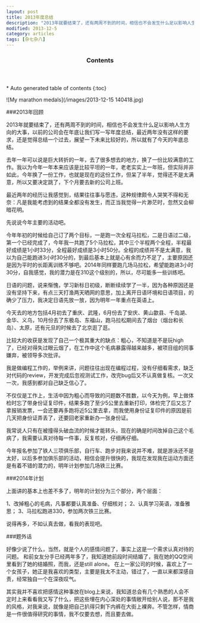 ```yaml
---
layout: post
title: 2013年度总结
description: "2013年就要结束了，还有两周不到的时间，相信也不会发生什么足以影响人生方向的大事，以前的公司会在年底让我们写一写年度总结，最近两年没有这样的要求，还是觉得总结一个过去，展望一下未来比较好的，所以就有了今天的年底总结。"
modified: 2013-12-5
category: articles
tags: [杂七杂八]
---
```


<section id="table-of-contents" class="toc">
  <header>
    <h3>Contents</h3>
  </header>
<div id="drawer" markdown="1">
*  Auto generated table of contents
{:toc}
</div>
</section><!-- /#table-of-contents -->

![My marathon medals](/images/2013-12-15 140418.jpg)

###2013年回顾

2013年就要结束了，还有两周不到的时间，相信也不会发生什么足以影响人生方向的大事，以前的公司会在年底让我们写一写年度总结，最近两年没有这样的要求，还是觉得总结一个过去，展望一下未来比较好的，所以就有了今天的年底总结。

去年一年可以说是巨大转折的一年，去了很多想去的地方，换了一份比较满意的工作。我以为今年一年本来应该是比较平坦的一年，老老实实上一年班，但实际并非如此，今年换了一份工作，也就是现在的这份工作，但呆了半年，觉得还不是太满意，所以又要决定跳了，下个月要去新的公司上班。

最近两年的经历让我感觉到，结果往往事与愿违，这种规律颇令人哭笑不得和无奈：凡是我能考虑到的结果全都没有发生，而正当我觉得一片渺茫时，忽然又会柳暗花明。

先说说今年主要的活动吧。

今年年初的时候给自己订了两个目标，一是跑一次全程马拉松，二是日语过二级，第一个已经完成了，今年我一共跑了5个马拉松，其中三个半程两个全程，半程最好成绩是1小时33分，全程最好成绩是3小时50分。全程的成绩并不是太满意，我以为自己能跑进3小时30分的，到最后基本上就是心有余而力不足了，主要原因还是因为平时的长距离训练不够吧。2014年同样要跑几场马拉松，希望能跑进3小时30分，自我感觉，我的潜力是在310这个级别的，所以，尽可能多一些训练吧。

日语的问题，说来惭愧，学习新标日初级，断断续续学了一半，因为各种原因还是没有坚持下来，有点三天打渔两天晒网的意思，加上离开日语环境和日语项目，的确少了压力，我决定日语先放一放，因为明年一年重点在英语上。

今天去的地方包括4月初去了重庆、武隆，6月份去了安庆、黄山歙县、千岛湖、金华、义乌，10月份去了东极岛、东福山，跑马拉松期间去了烟台（烟台和长岛）、太原，还有元旦的时候去了北京逛了逛。

比较大的收获是发现了自己一个极其重大的缺点：粗心，不知道是不是玩high了，已经对得失过眼云烟了，在工作中这个毛病暴露得越来越多，被项目组的同事嫌弃，被领导多次批评。

我是做编程工作的，举例来讲，问题往往出现在编程过程，没有仔细看需求，缺乏对代码的review，开发完成后忽视测试工作，改完bug后又不认真做复核。一次又一次，我感到都对自己缺乏信心了。

不仅仅是工作上，生活中因为粗心而导致的问题数不胜数，以今天为例，早上做体检时忘了带身份证复印件，结果多跑了至少5公里去重新打印，体检完了后又忘了拿报销发票，一会还要再多跑将近5公里去拿，而我使用身份证复印件的原因是前几天把身份证弄丢了，还要回老家重新办一张身份证。

我常说人只有在被撞得头破血流的时候才能转头，现在的确是时间改掉自己这个毛病了，我需要认真对待每一件事，反复核对，仔细再仔细。

今年报名参加了铁人三项俱乐部，自行车、跑步对我来说并不难，就是游泳还不是太好，以后多参加俱乐部的活动，相信会提升很快的，我现在发现我在运动方面还是有着不错的潜力的，明年计划参加几场铁三比赛。

###2014年计划

上面讲的基本上也差不多了，明年的计划分为三个部分，两个层面：

1、改掉粗心的毛病，凡事都要认真准备、仔细核对；
2、认真学习英语，准备雅思；
3、马拉松跑进330，参加两次铁三比赛。

说得再多，不如认真去做，看我的表现吧。

###题外话

好像少说了什么，当然，就是个人的感情问题了，事实上这是一个需求认真对待的问题。
和前女友分手已经两年多了，我知道她前段时间结婚了，我在她的QQ空间里看到了她的结婚照，而我，还是still alone。
在上一家公司的时候，喜欢上了一个女孩子，她正是我喜欢的类型，主要是我太不主动，错过了，一直以来都深感自责，经常独自一个在深夜叹气。

其实我并不喜欢把感情这种事放在blog上来说，我知道总会有几个熟悉的人会不定时上来看看我又写了什么，把这些埋在内心深处的事情敞开给别人说，那不是我的风格，对我来说，就像是把自己扒得只剩下内裤在大街上裸奔。不管怎样，情商是一件很值得研究的事情，我不仅要去想，而且要去做。



